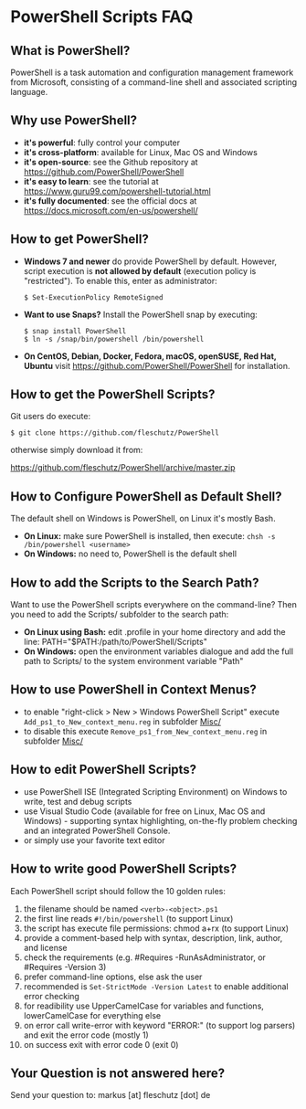 PowerShell Scripts FAQ
======================

What is PowerShell?
-------------------
PowerShell is a task automation and configuration management framework from Microsoft, consisting of a command-line shell and associated scripting language. 

Why use PowerShell?
-------------------
* **it's powerful**: fully control your computer
* **it's cross-platform**: available for Linux, Mac OS and Windows
* **it's open-source**: see the Github repository at https://github.com/PowerShell/PowerShell 
* **it's easy to learn**: see the tutorial at https://www.guru99.com/powershell-tutorial.html
* **it's fully documented**: see the official docs at https://docs.microsoft.com/en-us/powershell/

How to get PowerShell?
----------------------
* **Windows 7 and newer** do provide PowerShell by default. However, script execution is **not allowed by default** (execution policy is "restricted"). To enable this, enter as administrator:
   ```
   $ Set-ExecutionPolicy RemoteSigned
   ```
* **Want to use Snaps?** Install the PowerShell snap by executing:
   ```
   $ snap install PowerShell
   $ ln -s /snap/bin/powershell /bin/powershell
   ```
* **On CentOS, Debian, Docker, Fedora, macOS, openSUSE, Red Hat, Ubuntu** visit https://github.com/PowerShell/PowerShell for installation.


How to get the PowerShell Scripts?
----------------------------------
Git users do execute:
```
$ git clone https://github.com/fleschutz/PowerShell
```

otherwise simply download it from:

https://github.com/fleschutz/PowerShell/archive/master.zip


How to Configure PowerShell as Default Shell?
---------------------------------------------
The default shell on Windows is PowerShell, on Linux it's mostly Bash.

* **On Linux:** make sure PowerShell is installed, then execute: `chsh -s /bin/powershell <username>`
* **On Windows:** no need to, PowerShell is the default shell


How to add the Scripts to the Search Path?
------------------------------------------
Want to use the PowerShell scripts everywhere on the command-line? Then you need to add the Scripts/ subfolder to the search path:

* **On Linux using Bash:** edit .profile in your home directory and add the line: PATH="$PATH:/path/to/PowerShell/Scripts"
* **On Windows:** open the environment variables dialogue and add the full path to Scripts/ to the system environment variable "Path"


How to use PowerShell in Context Menus?
---------------------------------------
* to enable "right-click > New > Windows PowerShell Script" execute `Add_ps1_to_New_context_menu.reg` in subfolder [Misc/](Misc)
* to disable this execute `Remove_ps1_from_New_context_menu.reg` in subfolder [Misc/](Misc)


How to edit PowerShell Scripts?
-------------------------------
* use PowerShell ISE (Integrated Scripting Environment) on Windows to write, test and debug scripts
* use Visual Studio Code (available for free on Linux, Mac OS and Windows) - supporting syntax highlighting, on-the-fly problem checking and an integrated PowerShell Console.
* or simply use your favorite text editor

How to write good PowerShell Scripts?
-------------------------------------
Each PowerShell script should follow the 10 golden rules:

1. the filename should be named `<verb>-<object>.ps1`
2. the first line reads `#!/bin/powershell` (to support Linux)
3. the script has execute file permissions: chmod a+rx <file> (to support Linux)
4. provide a comment-based help with syntax, description, link, author, and license
5. check the requirements (e.g. #Requires -RunAsAdministrator, or #Requires -Version 3)
6. prefer command-line options, else ask the user
7. recommended is `Set-StrictMode -Version Latest` to enable additional error checking
8. for readibility use UpperCamelCase for variables and functions, lowerCamelCase for everything else
9. on error call write-error with keyword "ERROR:" (to support log parsers) and exit the error code (mostly 1)
10. on success exit with error code 0 (exit 0)

Your Question is not answered here?
-----------------------------------
Send your question to: markus [at] fleschutz [dot] de

